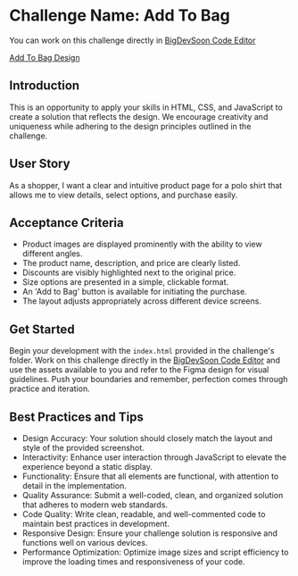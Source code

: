 # Challenge Name: Add To Bag

You can work on this challenge directly in [BigDevSoon Code Editor](https://app.bigdevsoon.me/challenges/add-to-bag/browser)

[Add To Bag Design](./design.png)

## Introduction

This is an opportunity to apply your skills in HTML, CSS, and JavaScript to create a solution that reflects the design. We encourage creativity and uniqueness while adhering to the design principles outlined in the challenge.

## User Story

As a shopper, I want a clear and intuitive product page for a polo shirt that allows me to view details, select options, and purchase easily.

## Acceptance Criteria

- Product images are displayed prominently with the ability to view different angles.
- The product name, description, and price are clearly listed.
- Discounts are visibly highlighted next to the original price.
- Size options are presented in a simple, clickable format.
- An 'Add to Bag' button is available for initiating the purchase.
- The layout adjusts appropriately across different device screens.

## Get Started

Begin your development with the `index.html` provided in the challenge's folder. Work on this challenge directly in the [BigDevSoon Code Editor](https://app.bigdevsoon.me/challenges/add-to-bag/browser) and use the assets available to you and refer to the Figma design for visual guidelines. Push your boundaries and remember, perfection comes through practice and iteration.

## Best Practices and Tips

- Design Accuracy: Your solution should closely match the layout and style of the provided screenshot.
- Interactivity: Enhance user interaction through JavaScript to elevate the experience beyond a static display.
- Functionality: Ensure that all elements are functional, with attention to detail in the implementation.
- Quality Assurance: Submit a well-coded, clean, and organized solution that adheres to modern web standards.
- Code Quality: Write clean, readable, and well-commented code to maintain best practices in development.
- Responsive Design: Ensure your challenge solution is responsive and functions well on various devices.
- Performance Optimization: Optimize image sizes and script efficiency to improve the loading times and responsiveness of your code.
